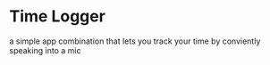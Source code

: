 # Time Logger

a simple app combination that lets you track your time by conviently speaking into a mic
